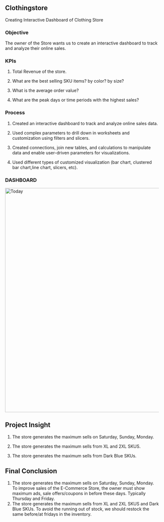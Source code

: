 ## **Clothingstore**
Creating Interactive Dashboard of Clothing Store

### **Objective** 

The owner of the Store wants us to create an interactive dashboard to track and analyze their online sales.

### **KPIs**

1. Total Revenue of the store.

2. What are the best selling SKU items? by color? by size?

3. What is the average order value?

4. What are the peak days or time periods with the highest sales? 

### **Process**

1. Created an interactive dashboard to track and analyze online sales data.

2. Used complex parameters to drill down in worksheets and customization using filters and slicers.

3. Created connections, join new tables, and calculations to manipulate data and enable user-driven parameters for visualizations.

4. Used different types of customized visualization (bar chart, clustered bar chart,line chart, slicers, etc).

### **DASHBOARD**

<img width="734" alt="Today" src="https://user-images.githubusercontent.com/132562651/236675459-be083dbc-250e-4925-b537-b6c960d75205.png">

## **Project Insight**

1. The store generates the maximum sells on Saturday, Sunday, Monday.

2. The store generates the maximum sells from XL and 2XL SKUS.

3. The store generates the maximum sells from Dark Blue	SKUs.


## **Final Conclusion**

1. The store generates the maximum sells on Saturday, Sunday, Monday. To improve sales of the E-Commerce Store, the owner must show maximum ads, sale offers/coupons in before these days. Typically Thursday and Friday.
2. The store generates the maximum sells from XL and 2XL SKUS and Dark Blue	SKUs. To avoid the running out of stock, we should restock the same before/at fridays in the inventory.


